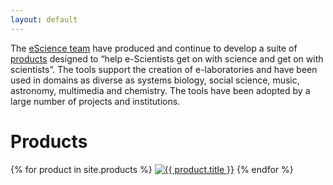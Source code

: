 ```yaml
---
layout: default
---
```


The [eScience team][eSt] have produced and continue to develop a suite of [products][prod] designed to “help e-Scientists get on with science and get on with scientists”. The tools support the creation of e-laboratories and have been used in domains as diverse as systems biology, social science, music, astronomy, multimedia and chemistry. The tools have been adopted by a large number of projects and institutions.

Products
===
{% for product in site.products %}
  [![{{ product.title }}]({{product.logo}})]({{product.url}})
{% endfor %}


[eSt]: /people
[prod]: /products



